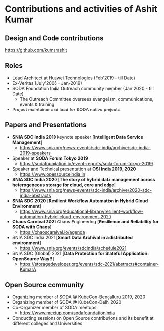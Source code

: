 # Contributions and activities of Ashit Kumar

## Design and Code contributions
https://github.com/kumarashit

## Roles
- Lead Architect at Huawei Technologies (Feb'2019 -  till Date)
- Ex-Veritas (July'2006 - Jan-2019)
- SODA Foundation India Outreach community member (Jan'2020 - till Date)
  - The Outreach Committee oversees evangelism, communications, events & training
- Project maintainer and lead for SODA native projects
 
## Papers and Presentations
- **SNIA SDC India 2019** keynote speaker [**Intelligent Data Service Management**]
  - https://www.snia.org/news-events/sdc-india/archive/sdc-india-2019-speakers
- Speaker at **SODA Forum Tokyo 2019**
  - https://sodafoundation.io/event-reports/soda-forum-tokyo-2019/
- Speaker and Technical presentation at **OSI India 2019, 2020**
  - https://www.opensourceindia.in
- **SNIA SDC India 2020** [**The story of hybrid data management across heterogeneous storage for cloud, core and edge**]
  - https://www.snia.org/news-events/sdc-india/archive/2020-sdc-india-abstracts
- **SNIA SDC 2020** [**Resilient Workflow Automation in Hybrid Cloud Environment**]
  - https://www.snia.org/educational-library/resilient-workflow-automation-hybrid-cloud-environment-2020
- **Chaos Carnival 2021** Chaos Engineering [**Resilience and Reliability for SODA with Chaos**]
  - https://chaoscarnival.io/agenda
- SNIA SDC India 2021 [**Smart Data Archival in a distributed environment**]
  - https://www.snia.org/events/sdcindia/schedule2021
- SNIA SDC (Global) 2021 [**Data Protection for Stateful Application: OpenSource Way!!**]
  - https://storagedeveloper.org/events/sdc-2021/abstracts#container-KumarA
 
## Open Source community 
- Organizing member of SODA @ KubeCon-Bengalluru 2019, 2020
- Organizing member of SODA @ KubeCon-Delhi 2020
- Co-Organizer member of SODA meetups
  - https://www.meetup.com/sodafoundationindia
- Conducting sessions on Open Source contributions and its benefit at different colleges and Universities
